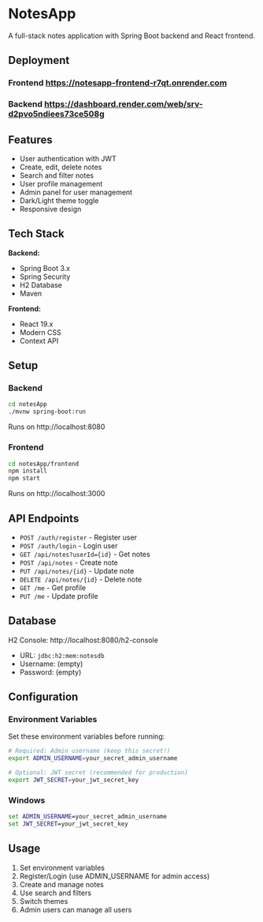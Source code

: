 # NotesApp

A full-stack notes application with Spring Boot backend and React frontend.

## Deployment
  ### Frontend   https://notesapp-frontend-r7qt.onrender.com
  ### Backend    https://dashboard.render.com/web/srv-d2pvo5ndiees73ce508g
## Features

- User authentication with JWT
- Create, edit, delete notes
- Search and filter notes
- User profile management
- Admin panel for user management
- Dark/Light theme toggle
- Responsive design

## Tech Stack

**Backend:**
- Spring Boot 3.x
- Spring Security
- H2 Database
- Maven

**Frontend:**
- React 19.x
- Modern CSS
- Context API

## Setup

### Backend
```bash
cd notesApp
./mvnw spring-boot:run
```
Runs on http://localhost:8080

### Frontend
```bash
cd notesApp/frontend
npm install
npm start
```
Runs on http://localhost:3000

## API Endpoints

- `POST /auth/register` - Register user
- `POST /auth/login` - Login user
- `GET /api/notes?userId={id}` - Get notes
- `POST /api/notes` - Create note
- `PUT /api/notes/{id}` - Update note
- `DELETE /api/notes/{id}` - Delete note
- `GET /me` - Get profile
- `PUT /me` - Update profile

## Database

H2 Console: http://localhost:8080/h2-console
- URL: `jdbc:h2:mem:notesdb`
- Username: (empty)
- Password: (empty)

## Configuration

### Environment Variables
Set these environment variables before running:

```bash
# Required: Admin username (keep this secret!)
export ADMIN_USERNAME=your_secret_admin_username

# Optional: JWT secret (recommended for production)
export JWT_SECRET=your_jwt_secret_key
```

### Windows
```cmd
set ADMIN_USERNAME=your_secret_admin_username
set JWT_SECRET=your_jwt_secret_key
```

## Usage

1. Set environment variables
2. Register/Login (use ADMIN_USERNAME for admin access)
3. Create and manage notes
4. Use search and filters
5. Switch themes
6. Admin users can manage all users
